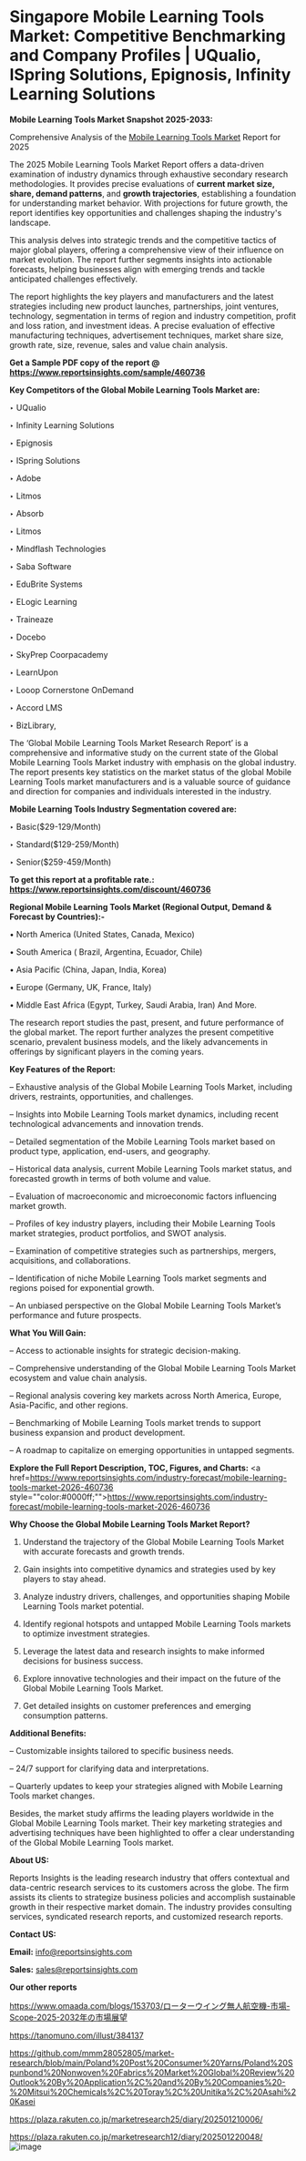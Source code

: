 # Singapore Mobile Learning Tools Market: Competitive Benchmarking and Company Profiles | UQualio, ISpring Solutions, Epignosis, Infinity Learning Solutions

<strong>Mobile Learning Tools Market Snapshot 2025-2033:</strong>

Comprehensive Analysis of the <a href=https://www.reportsinsights.com/sample/460736>Mobile Learning Tools Market</a> Report for 2025

The 2025 Mobile Learning Tools Market Report offers a data-driven examination of industry dynamics through exhaustive secondary research methodologies. It provides precise evaluations of <strong>current market size, share, demand patterns</strong>, and <strong>growth trajectories</strong>, establishing a foundation for understanding market behavior. With projections for future growth, the report identifies key opportunities and challenges shaping the industry's landscape.

This analysis delves into strategic trends and the competitive tactics of major global players, offering a comprehensive view of their influence on market evolution. The report further segments insights into actionable forecasts, helping businesses align with emerging trends and tackle anticipated challenges effectively.

The report highlights the key players and manufacturers and the latest strategies including new product launches, partnerships, joint ventures, technology, segmentation in terms of region and industry competition, profit and loss ration, and investment ideas. A precise evaluation of effective manufacturing techniques, advertisement techniques, market share size, growth rate, size, revenue, sales and value chain analysis.

<strong>Get a Sample PDF copy of the report @ <a href=https://www.reportsinsights.com/sample/460736 style=color:#0000ff;>https://www.reportsinsights.com/sample/460736</a></strong>

<strong>Key Competitors of the Global Mobile Learning Tools Market are:</strong>

‣ UQualio

‣ Infinity Learning Solutions

‣ Epignosis

‣ ISpring Solutions

‣ Adobe

‣ Litmos

‣ Absorb

‣ Litmos

‣ Mindflash Technologies

‣ Saba Software

‣ EduBrite Systems

‣ ELogic Learning

‣ Traineaze

‣ Docebo

‣ SkyPrep Coorpacademy

‣ LearnUpon

‣ Looop Cornerstone OnDemand

‣ Accord LMS

‣ BizLibrary,

The ‘Global Mobile Learning Tools Market Research Report’ is a comprehensive and informative study on the current state of the Global Mobile Learning Tools Market industry with emphasis on the global industry. The report presents key statistics on the market status of the global Mobile Learning Tools market manufacturers and is a valuable source of guidance and direction for companies and individuals interested in the industry.

<strong>Mobile Learning Tools Industry Segmentation covered are:</strong>

‣ Basic($29-129/Month)

‣ Standard($129-259/Month)

‣ Senior($259-459/Month)

<strong>To get this report at a profitable rate.: <a href=https://www.reportsinsights.com/discount/460736 style=color:#0000ff;>https://www.reportsinsights.com/discount/460736</a></strong>

<strong>Regional Mobile Learning Tools Market (Regional Output, Demand &amp; Forecast by Countries):-</strong>

• North America (United States, Canada, Mexico)

• South America ( Brazil, Argentina, Ecuador, Chile)

• Asia Pacific (China, Japan, India, Korea)

• Europe (Germany, UK, France, Italy)

• Middle East Africa (Egypt, Turkey, Saudi Arabia, Iran) And More.

The research report studies the past, present, and future performance of the global market. The report further analyzes the present competitive scenario, prevalent business models, and the likely advancements in offerings by significant players in the coming years.

<strong>Key Features of the Report:</strong>

– Exhaustive analysis of the Global Mobile Learning Tools Market, including drivers, restraints, opportunities, and challenges.

– Insights into Mobile Learning Tools market dynamics, including recent technological advancements and innovation trends.

– Detailed segmentation of the Mobile Learning Tools market based on product type, application, end-users, and geography.

– Historical data analysis, current Mobile Learning Tools market status, and forecasted growth in terms of both volume and value.

– Evaluation of macroeconomic and microeconomic factors influencing market growth.

– Profiles of key industry players, including their Mobile Learning Tools market strategies, product portfolios, and SWOT analysis.

– Examination of competitive strategies such as partnerships, mergers, acquisitions, and collaborations.

– Identification of niche Mobile Learning Tools market segments and regions poised for exponential growth.

– An unbiased perspective on the Global Mobile Learning Tools Market’s performance and future prospects.

<strong>What You Will Gain:</strong>

– Access to actionable insights for strategic decision-making.

– Comprehensive understanding of the Global Mobile Learning Tools Market ecosystem and value chain analysis.

– Regional analysis covering key markets across North America, Europe, Asia-Pacific, and other regions.

– Benchmarking of Mobile Learning Tools market trends to support business expansion and product development.

– A roadmap to capitalize on emerging opportunities in untapped segments.

<strong>Explore the Full Report Description, TOC, Figures, and Charts:</strong>
<a href=https://www.reportsinsights.com/industry-forecast/mobile-learning-tools-market-2026-460736 style=""color:#0000ff;"">https://www.reportsinsights.com/industry-forecast/mobile-learning-tools-market-2026-460736</a>

<strong>Why Choose the Global Mobile Learning Tools Market Report?</strong>

1. Understand the trajectory of the Global Mobile Learning Tools Market with accurate forecasts and growth trends.

2. Gain insights into competitive dynamics and strategies used by key players to stay ahead.

3. Analyze industry drivers, challenges, and opportunities shaping Mobile Learning Tools market potential.

4. Identify regional hotspots and untapped Mobile Learning Tools markets to optimize investment strategies.

5. Leverage the latest data and research insights to make informed decisions for business success.

6. Explore innovative technologies and their impact on the future of the Global Mobile Learning Tools Market.

7. Get detailed insights on customer preferences and emerging consumption patterns.

<strong>Additional Benefits:</strong>

– Customizable insights tailored to specific business needs.

– 24/7 support for clarifying data and interpretations.

– Quarterly updates to keep your strategies aligned with Mobile Learning Tools market changes.

Besides, the market study affirms the leading players worldwide in the Global Mobile Learning Tools market. Their key marketing strategies and advertising techniques have been highlighted to offer a clear understanding of the Global Mobile Learning Tools market.

<strong><strong>About US</strong>:</strong>

Reports Insights is the leading research industry that offers contextual and data-centric research services to its customers across the globe. The firm assists its clients to strategize business policies and accomplish sustainable growth in their respective market domain. The industry provides consulting services, syndicated research reports, and customized research reports.

<strong>Contact US:</strong>

<p class=><b>Email:</b> <a href=mailto:info@reportsinsights.com>info@reportsinsights.com</a></p>
<p class=><b>Sales:</b> <a href=mailto:sales@reportsinsights.com>sales@reportsinsights.com</a></p>

<strong>Our other reports</strong>

<a href=https://www.omaada.com/blogs/153703/ローターウイング無人航空機-市場-Scope-2025-2032年の市場展望>https://www.omaada.com/blogs/153703/ローターウイング無人航空機-市場-Scope-2025-2032年の市場展望</a>

<a href=https://tanomuno.com/illust/384137>https://tanomuno.com/illust/384137</a>

<a href=https://github.com/mmm28052805/market-research/blob/main/Poland%20Post%20Consumer%20Yarns/Poland%20Spunbond%20Nonwoven%20Fabrics%20Market%20Global%20Review%20Outlook%20By%20Application%2C%20and%20By%20Companies%20-%20Mitsui%20Chemicals%2C%20Toray%2C%20Unitika%2C%20Asahi%20Kasei>https://github.com/mmm28052805/market-research/blob/main/Poland%20Post%20Consumer%20Yarns/Poland%20Spunbond%20Nonwoven%20Fabrics%20Market%20Global%20Review%20Outlook%20By%20Application%2C%20and%20By%20Companies%20-%20Mitsui%20Chemicals%2C%20Toray%2C%20Unitika%2C%20Asahi%20Kasei</a>

<a href=https://plaza.rakuten.co.jp/marketresearch25/diary/202501210006/>https://plaza.rakuten.co.jp/marketresearch25/diary/202501210006/</a>

<a href=https://plaza.rakuten.co.jp/marketresearch12/diary/202501220048/>https://plaza.rakuten.co.jp/marketresearch12/diary/202501220048/</a>
![image](https://github.com/user-attachments/assets/4bd2fb2d-90a8-40c3-96c9-5bf2e06d7f99)
